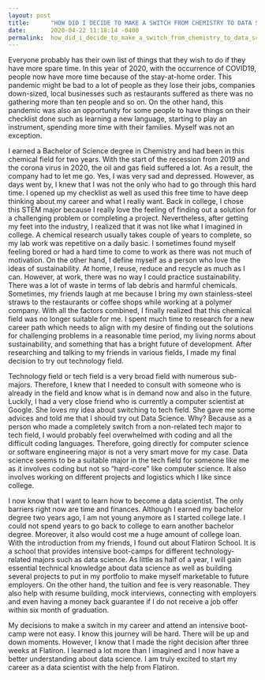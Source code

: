 ```yaml
---
layout: post
title:      "HOW DID I DECIDE TO MAKE A SWITCH FROM CHEMISTRY TO DATA SCIENCE?"
date:       2020-04-22 11:18:14 -0400
permalink:  how_did_i_decide_to_make_a_switch_from_chemistry_to_data_science
---
```



Everyone probably has their own list of things that they wish to do if they have more spare time. In this year of 2020, with the occurrence of COVID19, people now have more time because of the stay-at-home order. This pandemic might be bad to a lot of people as they lose their jobs, companies down-sized, local businesses such as restaurants suffered as there was no gathering more than ten people and so on. On the other hand, this pandemic was also an opportunity for some people to have things on their checklist done such as learning a new language, starting to play an instrument, spending more time with their families. Myself was not an exception. 

I earned a Bachelor of Science degree in Chemistry and had been in this chemical field for two years. With the start of the recession from 2019 and the corona virus in 2020, the oil and gas field suffered a lot. As a result, the company had to let me go. Yes, I was very sad and depressed. However, as days went by, I knew that I was not the only who had to go through this hard time. I opened up my checklist as well as used this free time to have deep thinking about my career and what I really want. Back in college, I chose this STEM major because I really love the feeling of finding out a solution for a challenging problem or completing a project. Nevertheless, after getting my feet into the industry, I realized that it was not like what I imagined in college. A chemical research usually takes couple of years to complete, so my lab work was repetitive on a daily basic. I sometimes found myself feeling bored or had a hard time to come to work as there was not much of motivation. On the other hand, I define myself as a person who love the ideas of sustainability. At home, I reuse, reduce and recycle as much as I can. However, at work, there was no way I could practice sustainability. There was a lot of waste in terms of lab debris and harmful chemicals. Sometimes, my friends laugh at me because I bring my own stainless-steel straws to the restaurants or coffee shops while working at a polymer company. With all the factors combined, I finally realized that this chemical field was no longer suitable for me. I spent much time to research for a new career path which needs to align with my desire of finding out the solutions for challenging problems in a reasonable time period, my living norms about sustainability, and something that has a bright future of development. After researching and talking to my friends in various fields, I made my final decision to try out technology field. 

Technology field or tech field is a very broad field with numerous sub-majors. Therefore, I knew that I needed to consult with someone who is already in the field and know what is in demand now and also in the future. Luckily, I had a very close friend who is currently a computer scientist at Google. She loves my idea about switching to tech field. She gave me some advices and told me that I should try out Data Science. Why? Because as a person who made a completely switch from a non-related tech major to tech field, I would probably feel overwhelmed with coding and all the difficult coding languages. Therefore, going directly for computer science or software engineering major is not a very smart move for my case. Data science seems to be a suitable major in the tech field for someone like me as it involves coding but not so “hard-core” like computer science. It also involves working on different projects and logistics which I like since college. 

I now know that I want to learn how to become a data scientist. The only barriers right now are time and finances. Although I earned my bachelor degree two years ago, I am not young anymore as I started college late. I could not spend years to go back to college to earn another bachelor degree. Moreover, it also would cost me a huge amount of college loan. With the introduction from my friends, I found out about Flatiron School. It is a school that provides intensive boot-camps for different technology-related majors such as data science. As little as half of a year, I will gain essential technical knowledge about data science as well as building several projects to put in my portfolio to make myself marketable to future employers. On the other hand, the tuition and fee is very reasonable. They also help with resume building, mock interviews, connecting with employers and even having a money back guarantee if I do not receive a job offer within six month of graduation. 

My decisions to make a switch in my career and attend an intensive boot-camp were not easy. I know this journey will be hard. There will be up and down moments. However, I know that I made the right decision after three weeks at Flatiron. I learned a lot more than I imagined and I now have a better understanding about data science. I am truly excited to start my career as a data scientist with the help from Flatiron.

